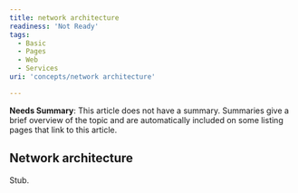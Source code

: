 ```yaml
---
title: network architecture
readiness: 'Not Ready'
tags:
  - Basic
  - Pages
  - Web
  - Services
uri: 'concepts/network architecture'

---
```

**Needs Summary**: This article does not have a summary. Summaries give a brief overview of the topic and are automatically included on some listing pages that link to this article.

## Network architecture

Stub.
